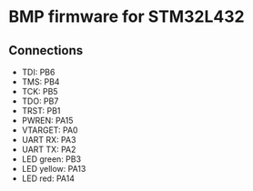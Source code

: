 # BMP firmware for STM32L432

## Connections

* TDI:        PB6
* TMS:        PB4
* TCK:        PB5
* TDO:        PB7
* TRST:       PB1
* PWREN:      PA15
* VTARGET:    PA0
* UART RX:    PA3
* UART TX:    PA2
* LED green:  PB3
* LED yellow: PA13
* LED red:    PA14